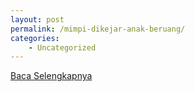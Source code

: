 ```yaml
---
layout: post
permalink: /mimpi-dikejar-anak-beruang/
categories:
    - Uncategorized
---
```


[Baca Selengkapnya](/07)